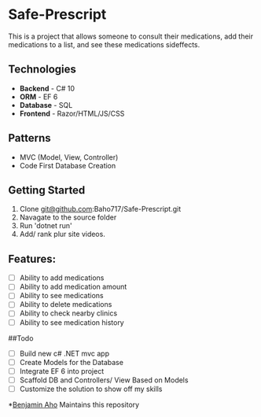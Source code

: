 # Safe-Prescript

This is a project that allows someone to consult their medications, add
their medications to a list, and see these medications sideffects.

## Technologies
- **Backend** - C# 10 
- **ORM** - EF 6
- **Database** - SQL
- **Frontend** - Razor/HTML/JS/CSS

## Patterns
- MVC (Model, View, Controller)
- Code First Database Creation

## Getting Started
1. Clone git@github.com:Baho717/Safe-Prescript.git
2. Navagate to the source folder
3. Run 'dotnet run'
4. Add/ rank plur site videos.


## Features:

- [ ] Ability to add medications
- [ ] Ability to add medication amount
- [ ] Ability to see medications
- [ ] Ability to delete medications
- [ ] Ability to check nearby clinics
- [ ] Ability to see medication history

##Todo
- [ ] Build new c# .NET mvc app
- [ ] Create Models for the Database
- [ ] Integrate EF 6 into project
- [ ] Scaffold DB and Controllers/ View Based on Models
- [ ] Customize the solution to show off my skills

*[Benjamin Aho](Benjamin.aho27@gmail.com.com) Maintains this repository
